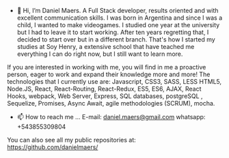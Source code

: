 - 👋 Hi, I’m Daniel Maers. A Full Stack developer, results oriented and with excellent communication skills. I was born in Argentina and since I was a child, I wanted to make videogames. I studied one year at the university but I had to leave it to start working. After ten years regretting that, I decided to start over but in a different branch.
That's how I started my studies at Soy Henry, a extensive school that have teached me everything I can do right now, but I still want to learn more. 

If you are interested in working with me, you will find in me a proactive person, eager to work and expand their knowledge more and more! The technologies that I currently use are: Javascript, CSS3, SASS, LESS HTML5, Node.JS, React, React-Routing, React-Redux, ES5, ES6, AJAX, React Hooks, webpack, Web Server, Express, SQL databases, postgreSQL , Sequelize, Promises, Async Await, agile methodologies (SCRUM), mocha.

- 📫 How to reach me ...
E-mail: daniel.maers@gmail.com
whatsapp: +543855309804

You can also see all my public repositories at:
https://github.com/danielmaers/

  
<!---
danielmaers/danielmaers is a ✨ special ✨ repository because its `README.md` (this file) appears on your GitHub profile.
You can click the Preview link to take a look at your changes.
--->
